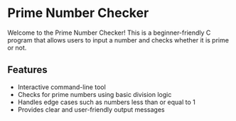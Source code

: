 # Prime Number Checker

Welcome to the Prime Number Checker! This is a beginner-friendly C program that allows users to input a number and checks whether it is prime or not.

## Features

- Interactive command-line tool
- Checks for prime numbers using basic division logic
- Handles edge cases such as numbers less than or equal to 1
- Provides clear and user-friendly output messages
